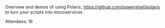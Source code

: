 Overview and demos of using Polaris, https://github.com/powershell/polaris to turn your scripts into microservices.

Attendees: 16

